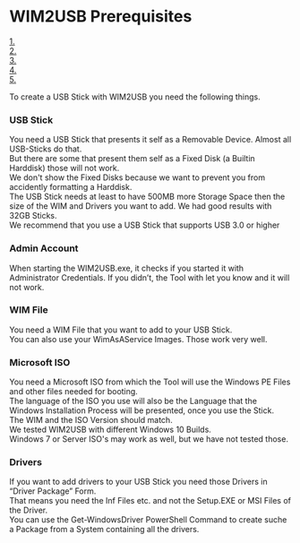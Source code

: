 # WIM2USB Prerequisites
[1.]()  
[2.]()  
[3.]()  
[4.]()  
[5.]()  

To create a USB Stick with WIM2USB you need the following things.

### USB Stick

You need a USB Stick that presents it self as a Removable Device. Almost all USB-Sticks do that.  
But there are some that present them self as a Fixed Disk (a Builtin Harddisk) those will not work.  
We don't show the Fixed Disks because we want to prevent you from accidently formatting a Harddisk.  
The USB Stick needs at least to have 500MB more Storage Space then the size of the WIM and Drivers you want to add. We had good results with 32GB Sticks.  
We recommend that you use a USB Stick that supports USB 3.0 or higher  

### Admin Account  
When starting the WIM2USB.exe, it checks if you started it with Administrator Credentials. If you didn’t, the Tool with let you know and it will not work.

### WIM File  
You need a WIM File that you want to add to your USB
Stick.  
You can also use your WimAsAService Images. Those work very well.
### Microsoft ISO  
You need a Microsoft ISO from which the Tool will use the Windows PE Files and other files needed for booting.  
The language of the ISO you use will also be the Language that the Windows Installation Process will be presented, once you use the Stick.  
The WIM and the ISO Version should match.  
We tested WIM2USB with different Windows 10 Builds.  
Windows 7 or Server ISO's may work as well, but we have not tested those.  

### Drivers  
If you want to add drivers to your USB Stick you need those Drivers in “Driver Package” Form.  
That means you need the Inf Files etc. and not the Setup.EXE or MSI Files of the Driver.  
You can use the Get-WindowsDriver PowerShell Command to create suche a Package from a System containing all the drivers.  